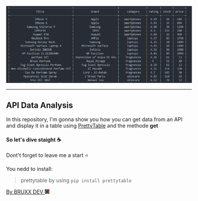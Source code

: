 <img src="./result.png" alt="API result">
<hr>

## API Data Analysis
<p>In this repository, I'm gonna show you how you can get data from an API and display it in a table using <a href="https://pypi.org/project/prettytable/">PrettyTable</a> and the methode <strong>get</strong> </p>

#### So let's dive staight ☕

Dont't forget to leave me a start ⭐

You nedd to install:
> prettytable  by using `pip install prettytable`


<a href="https://bruxx.netlify.app"><brx>By BRUXX DEV <img src ="./multi color.png" with="15" height="12"></brx></a>